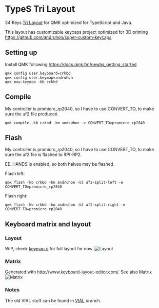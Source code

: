 # TypeS Tri Layout
34 Keys [Tri Layout](https://docs.qmk.fm/features/tri_layer) for QMK optimized for TypeScript and Java.

This layout has customizable keycaps project optimized for 3D printing https://github.com/andruhon/super-custom-keycaps

## Setting up
Install QMK following https://docs.qmk.fm/newbs_getting_started
```
qmk config user.keyboard=crkbd
qmk config user.keymap=andruhon
qmk new-keymap -kb crkbd
```

## Compile
My controller is promicro_rp2040, so I have to use CONVERT_TO,
to make sure the uf2 file produced.
```
qmk compile -kb crkbd -km andruhon -e CONVERT_TO=promicro_rp2040
```

## Flash
My controller is promicro_rp2040, so I have to use CONVERT_TO,
to make sure the uf2 file is flashed to RPI-RP2.

EE_HANDS is enabled, so both halves may be flashed.

Flash left:
```
qmk flash -kb crkbd -km andruhon -bl uf2-split-left -e CONVERT_TO=promicro_rp2040
```

Flash right:
```
qmk flash -kb crkbd -km andruhon -bl uf2-split-right -e CONVERT_TO=promicro_rp2040
```

## Keyboard matrix and layout

### Layout
WIP, check [keymap.c](keymap.c) for full layout for now.
![Layout](keyboard-layout-inkscape.png)

### Matrix
Generated with http://www.keyboard-layout-editor.com/.
See also [Matrix](matrix.json)
![Matrix](matrix.png)

### Notes
The old VIAL stuff can be found in [VIAL](https://github.com/andruhon/corne3x5/tree/vial) branch.

